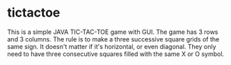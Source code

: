 # tictactoe
This is a simple JAVA TIC-TAC-TOE game with GUI. The game has 3 rows and 3 columns. The rule is to make a three successive square grids of the same sign. It doesn't matter if it's horizontal, or even diagonal. They only need to have three consecutive squares filled with the same X or O symbol.
